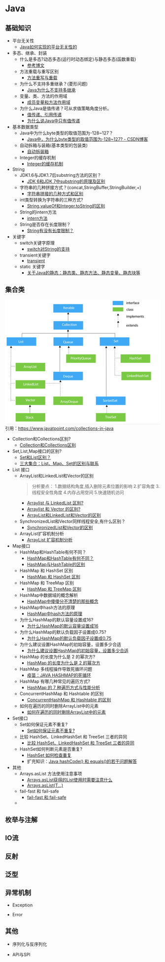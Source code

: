 # Java

## 基础知识

- 平台无关性
  - [Java如何实现的平台无关性的](http://hollischuang.gitee.io/tobetopjavaer/#/basics/object-oriented/platform-independent?id=%e4%bb%80%e4%b9%88%e6%98%af%e5%b9%b3%e5%8f%b0%e6%97%a0%e5%85%b3%e6%80%a7)
- 多态、继承、封装
  - 什么是多态?动态多态(运行时动态绑定)与静态多态(函数重载)
    - [参考博文](http://hollischuang.gitee.io/tobetopjavaer/#/basics/object-oriented/polymorphism)
  - 方法重载与重写区别
    - [方法重写与重载](http://hollischuang.gitee.io/tobetopjavaer/#/basics/object-oriented/overloading-vs-overriding)
  - 为什么不支持多重继承？(菱形问题)
    - [Java为什么不支持多继承](http://hollischuang.gitee.io/tobetopjavaer/#/basics/object-oriented/multiple-inheritance)
  - 变量、类、方法的作用域
    - [成员变量和方法作用域](http://hollischuang.gitee.io/tobetopjavaer/#/basics/object-oriented/scope)
  - 为什么Java是值传递？可从求值策略角度分析。
    - [值传递、引用传递](http://hollischuang.gitee.io/tobetopjavaer/#/basics/object-oriented/java-pass-by)
    - [为什么说Java中只有值传递](http://hollischuang.gitee.io/tobetopjavaer/#/basics/object-oriented/why-pass-by-reference)
- 基本数据类型
  - Java中为什么byte类型的取值范围为-128~127？
    - [Java中，为什么byte类型的取值范围为-128~127? - CSDN博客](https://blog.csdn.net/qq_23418393/article/details/57421688)
  - 自动拆箱与装箱(基本类型的包装类)
    - [自动拆装箱](http://hollischuang.gitee.io/tobetopjavaer/#/basics/java-basic/boxing-unboxing)
  - Integer的缓存机制
    - [Integer的缓存机制](http://hollischuang.gitee.io/tobetopjavaer/#/basics/java-basic/integer-cache)
- String
  - JDK1.6与JDK1.7后substring方法的区别？
    - [JDK 6和JDK 7中substring的原理及区别](http://hollischuang.gitee.io/tobetopjavaer/#/basics/java-basic/substring)
  - 字符串的几种拼接方式？(concat,StringBuffer,StringBuilder,+)
    - [字符串拼接的几种方式和区别](http://hollischuang.gitee.io/tobetopjavaer/#/basics/java-basic/string-concat)
  - int类型转换为字符串的三种方式?
    - [String.valueOf和Integer.toString的区别](http://hollischuang.gitee.io/tobetopjavaer/#/basics/java-basic/value-of-vs-to-string)
  - String的intern方法
    - [intern方法](http://hollischuang.gitee.io/tobetopjavaer/#/basics/java-basic/intern)
  - String是否存在长度限制？
    - [String有没有长度限制？](http://hollischuang.gitee.io/tobetopjavaer/#/basics/java-basic/length-of-string)
- 关键字
  - switch关键字原理
    - [switch对String的支持](http://hollischuang.gitee.io/tobetopjavaer/#/basics/java-basic/switch-string)
  - transient关键字
    - [transient](http://hollischuang.gitee.io/tobetopjavaer/#/basics/java-basic/transient-in-java)
  - static 关键字
    - [关于Java的静态：静态类、静态方法、静态变量、静态块等](https://zhuanlan.zhihu.com/p/26819685)
  
## 集合类

![集合继承关系](../img/java/2021-04-14-13-15-58.png)引用：<https://www.javatpoint.com/collections-in-java>

- Collection和Collections区别?
  - [Collection和Collections区别](http://hollischuang.gitee.io/tobetopjavaer/#/basics/java-basic/Collection-vs-Collections)
- Set,List,Map接口的区别?
  - [Set和List区别？](http://hollischuang.gitee.io/tobetopjavaer/#/basics/java-basic/set-vs-list)
  - [三大集合：List、Map、Set的区别与联系](https://blog.csdn.net/yangxingpa/article/details/81023138?utm_medium=distribute.pc_relevant_t0.none-task-blog-2%7Edefault%7EBlogCommendFromMachineLearnPai2%7Edefault-1.control&dist_request_id=&depth_1-utm_source=distribute.pc_relevant_t0.none-task-blog-2%7Edefault%7EBlogCommendFromMachineLearnPai2%7Edefault-1.control)
- List 接口
  - ArrayList和LinkedList和Vector的区别
    >分析要点：
    >1.数据结构角度,插入删除元素位置的影响
    >2.扩容角度
    >3.线程安全性角度
    >4.内存占用空间
    >5.快速随机访问
    - [Arraylist 与 LinkedList 区别?](https://github.com/Snailclimb/JavaGuide/blob/master/docs/java/collection/ArrayList%E6%BA%90%E7%A0%81%2B%E6%89%A9%E5%AE%B9%E6%9C%BA%E5%88%B6%E5%88%86%E6%9E%90.md#12-arraylist-%E4%B8%8E-linkedlist-%E5%8C%BA%E5%88%AB)
    - [Arraylist 和 Vector 的区别?](https://github.com/Snailclimb/JavaGuide/blob/master/docs/java/collection/ArrayList%E6%BA%90%E7%A0%81%2B%E6%89%A9%E5%AE%B9%E6%9C%BA%E5%88%B6%E5%88%86%E6%9E%90.md#11-arraylist-%E5%92%8C-vector-%E7%9A%84%E5%8C%BA%E5%88%AB)
    - [ArrayList和LinkedList和Vector的区别](http://hollischuang.gitee.io/tobetopjavaer/#/basics/java-basic/arraylist-vs-linkedlist-vs-vector)
  - SynchronizedList和Vector同样线程安全,有什么区别？
    - [SynchronizedList和Vector的区别](http://hollischuang.gitee.io/tobetopjavaer/#/basics/java-basic/synchronizedlist-vector) 
  - ArrayList扩容机制分析
    - [ArrayList 扩容机制分析](https://github.com/Snailclimb/JavaGuide/blob/master/docs/java/collection/ArrayList%E6%BA%90%E7%A0%81%2B%E6%89%A9%E5%AE%B9%E6%9C%BA%E5%88%B6%E5%88%86%E6%9E%90.md#3-arraylist-%E6%89%A9%E5%AE%B9%E6%9C%BA%E5%88%B6%E5%88%86%E6%9E%90)
- Map接口
  - HashMap和HashTable有何不同？
    - [HashMap和HashTable有何不同？](http://hollischuang.gitee.io/tobetopjavaer/#/basics/java-basic/HashMap-HashTable-ConcurrentHashMap)  
    - [HashMap与HashTable的区别](https://hub.fastgit.org/Snailclimb/JavaGuide/blob/master/docs/java/collection/Java%E9%9B%86%E5%90%88%E6%A1%86%E6%9E%B6%E5%B8%B8%E8%A7%81%E9%9D%A2%E8%AF%95%E9%A2%98.md#141-hashmap-%E5%92%8C-hashtable-%E7%9A%84%E5%8C%BA%E5%88%AB)
  - HashMap 和 HashSet 区别
    - [HashMap 和 HashSet 区别](https://hub.fastgit.org/Snailclimb/JavaGuide/blob/master/docs/java/collection/Java%E9%9B%86%E5%90%88%E6%A1%86%E6%9E%B6%E5%B8%B8%E8%A7%81%E9%9D%A2%E8%AF%95%E9%A2%98.md#142-hashmap-%E5%92%8C-hashset-%E5%8C%BA%E5%88%AB)  
  - HashMap 和 TreeMap 区别
    - [HashMap 和 TreeMap 区别](https://hub.fastgit.org/Snailclimb/JavaGuide/blob/master/docs/java/collection/Java%E9%9B%86%E5%90%88%E6%A1%86%E6%9E%B6%E5%B8%B8%E8%A7%81%E9%9D%A2%E8%AF%95%E9%A2%98.md#143-hashmap-%E5%92%8C-treemap-%E5%8C%BA%E5%88%AB)
  - HashMap中数据域的概念解析
    - [HashMap中傻傻分不清楚的那些概念](https://www.hollischuang.com/archives/2416)  
  - HashMap中hash方法的原理
    - [HashMap中hash方法的原理](http://hollischuang.gitee.io/tobetopjavaer/#/basics/java-basic/hash-in-hashmap)  
  - 为什么HashMap的默认容量设置成16?
    - [为什么HashMap的默认容量设置成16](http://hollischuang.gitee.io/tobetopjavaer/#/basics/java-basic/hashmap-default-capacity)
  - 为什么HashMap的默认负载因子设置成0.75?
    - [为什么HashMap的默认负载因子设置成0.75](http://hollischuang.gitee.io/tobetopjavaer/#/basics/java-basic/hashmap-default-loadfactor)
  - 为什么建议设置HashMap的初始容量，设置多少合适
    - [为什么建议设置HashMap的初始容量，设置多少合适](http://hollischuang.gitee.io/tobetopjavaer/#/basics/java-basic/hashmap-init-capacity)
  - HashMap 的长度为什么是 2 的幂次方?
    - [HashMap 的长度为什么是 2 的幂次方](https://hub.fastgit.org/Snailclimb/JavaGuide/blob/master/docs/java/collection/Java%E9%9B%86%E5%90%88%E6%A1%86%E6%9E%B6%E5%B8%B8%E8%A7%81%E9%9D%A2%E8%AF%95%E9%A2%98.md#146-hashmap-%E7%9A%84%E9%95%BF%E5%BA%A6%E4%B8%BA%E4%BB%80%E4%B9%88%E6%98%AF-2-%E7%9A%84%E5%B9%82%E6%AC%A1%E6%96%B9)  
  - HashMap 多线程操作导致死循环问题
    - [疫苗：JAVA HASHMAP的死循环](https://coolshell.cn/articles/9606.html)
  - HashMap 有哪几种常见的遍历方式?
    - [HashMap 的 7 种遍历方式与性能分析](https://mp.weixin.qq.com/s/Zz6mofCtmYpABDL1ap04ow)
  - ConcurrentHashMap 和 Hashtable 的区别
    - [ConcurrentHashMap 和 Hashtable 的区别](https://hub.fastgit.org/Snailclimb/JavaGuide/blob/master/docs/java/collection/Java%E9%9B%86%E5%90%88%E6%A1%86%E6%9E%B6%E5%B8%B8%E8%A7%81%E9%9D%A2%E8%AF%95%E9%A2%98.md#149-concurrenthashmap-%E5%92%8C-hashtable-%E7%9A%84%E5%8C%BA%E5%88%AB)
  - 如何在遍历的同时删除ArrayList中的元素
    - [如何在遍历的同时删除ArrayList中的元素](http://hollischuang.gitee.io/tobetopjavaer/#/basics/java-basic/delete-while-iterator)  
- Set接口
  - Set如何保证元素不重复?
    - [Set如何保证元素不重复?](http://hollischuang.gitee.io/tobetopjavaer/#/basics/java-basic/set-repetition)  
  - 比较 HashSet、LinkedHashSet 和 TreeSet 三者的异同
    - [比较 HashSet、LinkedHashSet 和 TreeSet 三者的异同](https://hub.fastgit.org/Snailclimb/JavaGuide/blob/master/docs/java/collection/Java%E9%9B%86%E5%90%88%E6%A1%86%E6%9E%B6%E5%B8%B8%E8%A7%81%E9%9D%A2%E8%AF%95%E9%A2%98.md#133-%E6%AF%94%E8%BE%83-hashsetlinkedhashset-%E5%92%8C-treeset-%E4%B8%89%E8%80%85%E7%9A%84%E5%BC%82%E5%90%8C)  
  - HashSet如何判断元素是否重复?
    - [HashSet 如何检查重复](https://hub.fastgit.org/Snailclimb/JavaGuide/blob/master/docs/java/collection/Java%E9%9B%86%E5%90%88%E6%A1%86%E6%9E%B6%E5%B8%B8%E8%A7%81%E9%9D%A2%E8%AF%95%E9%A2%98.md#144-hashset-%E5%A6%82%E4%BD%95%E6%A3%80%E6%9F%A5%E9%87%8D%E5%A4%8D)
    - 扩充知识：[Java hashCode() 和 equals()的若干问题解答](https://www.cnblogs.com/skywang12345/p/3324958.html)  
- 其他
  - Arrays.asList 方法使用注意事项
    - [Arrays.asList获得的List使用时需要注意什么](http://hollischuang.gitee.io/tobetopjavaer/#/basics/java-basic/Arrays-asList)
    - [Arrays.asList(T...)](https://hub.fastgit.org/Snailclimb/JavaGuide/blob/master/docs/java/JAD%E5%8F%8D%E7%BC%96%E8%AF%91tricks.md#arraysaslistt)
  - fail-fast 和 fail-safe
    - [fail-fast 和 fail-safe](http://hollischuang.gitee.io/tobetopjavaer/#/basics/java-basic/fail-fast-vs-fail-safe)
  -  
## 枚举与注解

## IO流

## 反射

## 泛型

## 异常机制

- Exception
  
- Error

## 其他

- 序列化与反序列化

- API与SPI

  